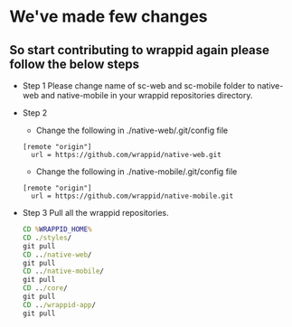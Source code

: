 # We've made few changes

## So start contributing to wrappid again please follow the below steps

- Step 1
Please change name of sc-web and sc-mobile folder to native-web and native-mobile
in your wrappid repositories directory.

- Step 2
  - Change the following in ./native-web/.git/config file

  ```text
  [remote "origin"]
    url = https://github.com/wrappid/native-web.git
  ```

  - Change the following in ./native-mobile/.git/config file
  
  ```text
  [remote "origin"]
    url = https://github.com/wrappid/native-mobile.git
  ```

- Step 3
  Pull all the wrappid repositories.

  ```bat
  CD %WRAPPID_HOME%
  CD ./styles/
  git pull
  CD ../native-web/
  git pull
  CD ../native-mobile/
  git pull
  CD ../core/
  git pull
  CD ../wrappid-app/
  git pull
  ```
